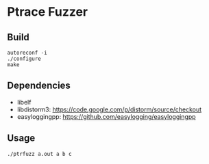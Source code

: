 Ptrace Fuzzer
=============


Build
-----

```
autoreconf -i
./configure
make
```


Dependencies
------------

* libelf
* libdistorm3: https://code.google.com/p/distorm/source/checkout
* easyloggingpp: https://github.com/easylogging/easyloggingpp

Usage
-----

```
./ptrfuzz a.out a b c 
```
